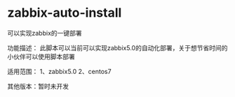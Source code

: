 # zabbix-auto-install
可以实现zabbix的一键部署

功能描述：
此脚本可以当前可以实现zabbix5.0的自动化部署，关于想节省时间的小伙伴可以使用脚本部署

适用范围：
1、zabbix5.0
2、centos7

其他版本：暂时未开发
